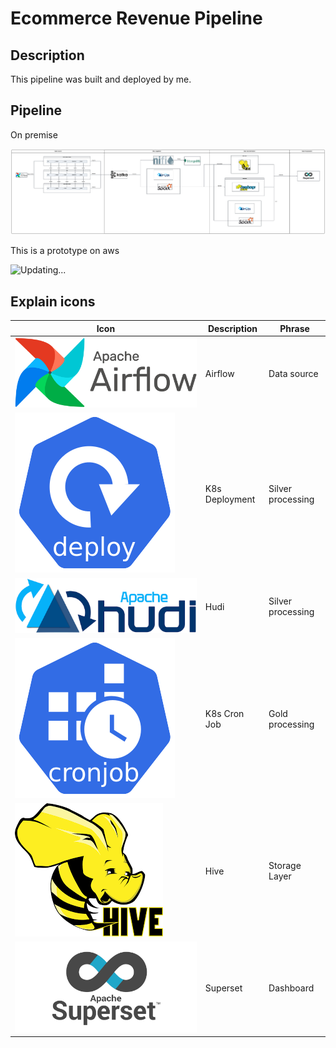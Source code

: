 # Ecommerce Revenue Pipeline

## Description
This pipeline was built and deployed by me.

## Pipeline
On premise

![Image Alt Text](images/ecommerce-data-pipeline.png)

This is a prototype on aws

![Updating...](images/e-commerce-revenue-pipeline-on-aws.png)

## Explain icons

| Icon | Description |Phrase|
|-----------------|-----------------|-----------------|
|![Image Alt Text](images/AirflowLogo.png)|Airflow|Data source|
|![Image Alt Text](images/deployment.png)|K8s Deployment|Silver processing|
|![Image Alt Text](images/hudi.png)|Hudi|Silver processing|
|![Image Alt Text](images/cronjob.png)|K8s Cron Job|Gold processing|
|![Image Alt Text](images/hive.png)|Hive|Storage Layer|
|![Image Alt Text](images/superset.png)|Superset|Dashboard|


